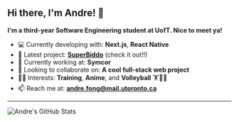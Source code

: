 ## Hi there, I'm Andre! 👋

**I'm a third-year Software Engineering student at UofT. Nice to meet ya!**

- 💻 Currently developing with: **Next.js**, **React Native**
- 🔨 Latest project: [**SuperBiddo**](https://github.com/andre-fong/SUPERBIDDO) (check it out!!) 
- 📍 Currently working at: **Symcor**
- 👯 Looking to collaborate on: **A cool full-stack web project**
- 🏃‍♂️ Interests: **Training**, **Anime**, and **Volleyball** 🏋️🍿🏐
- 📫 Reach me at: **andre.fong@mail.utoronto.ca**

---

![Andre's GitHub Stats](https://github-readme-stats.vercel.app/api?username=andre-fong&show_icons=true&count_private=true)

<!--
- 🔭 I’m currently working on ...
- 🌱 I’m currently learning ...
- 👯 I’m looking to collaborate on ...
- 🤔 I’m looking for help with ...
- 💬 Ask me about ...
- 📫 How to reach me: ...
- 😄 Pronouns: ...
- ⚡ Fun fact: ...
-->
